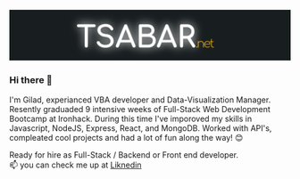 ![Tsabar.net logo](https://github.com/giladt/getHired/raw/master/client/public/images/logo.png)

### Hi there 👋
I'm Gilad, experianced VBA developer and Data-Visualization Manager. Resently graduaded 9 intensive weeks of Full-Stack Web Development Bootcamp at Ironhack. During this time I've imporoved my skills in Javascript, NodeJS, Express, React, and MongoDB. Worked with API's, compleated cool projects and had a lot of fun along the way! :blush:

Ready for hire as Full-Stack / Backend or Front end developer.<br>
📫 you can check me up at [Liknedin](https://www.linkedin.com/in/gilad-tsabar/)

<!--
**giladt/giladt** is a ✨ _special_ ✨ repository because its `README.md` (this file) appears on your GitHub profile.

Here are some ideas to get you started:

- 🔭 I’m currently working on ...
- 🌱 I’m currently learning ...
- 👯 I’m looking to collaborate on ...
- 🤔 I’m looking for help with ...
- 💬 Ask me about ...
- 📫 How to reach me: ...
- 😄 Pronouns: ...
- ⚡ Fun fact: ...
-->
